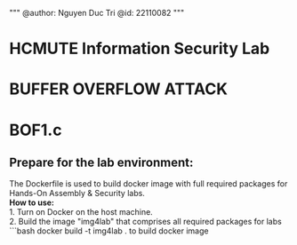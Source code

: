 """
@author: Nguyen Duc Tri 
@id: 22110082
"""

# HCMUTE Information Security Lab 

# BUFFER OVERFLOW ATTACK 
<h1> BOF1.c </h1>
<h2> Prepare for the lab environment: </h2>
The Dockerfile is used to build docker image with full required packages for Hands-On Assembly & Security labs. <br> 
<b> How to use: </b> <br>
1. Turn on Docker on the host machine. <br>
2. Build the image "img4lab" that comprises all required packages for labs <br> 
```bash
docker build -t img4lab . to build docker image
